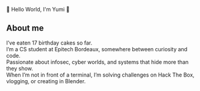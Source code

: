  🌸 Hello World, I'm Yumi 🌸

   
## About me
I’ve eaten 17 birthday cakes so far.  
I’m a CS student at Epitech Bordeaux, somewhere between curiosity and code.  
Passionate about infosec, cyber worlds, and systems that hide more than they show.  
When I’m not in front of a terminal, I’m solving challenges on Hack The Box, vlogging, or creating in Blender.
